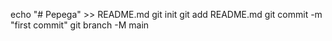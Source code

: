 echo "# Pepega" >> README.md
git init
git add README.md
git commit -m "first commit"
git branch -M main
